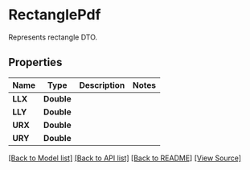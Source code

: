 # RectanglePdf
Represents rectangle DTO.

## Properties
Name | Type | Description | Notes
------------ | ------------- | ------------- | -------------
**LLX** | **Double** |  | 
**LLY** | **Double** |  | 
**URX** | **Double** |  | 
**URY** | **Double** |  | 

[[Back to Model list]](../README.md#documentation-for-models) [[Back to API list]](../README.md#documentation-for-api-endpoints) [[Back to README]](../README.md) [[View Source]](../AsposePdfCloud/Models/RectanglePdf.swift)

